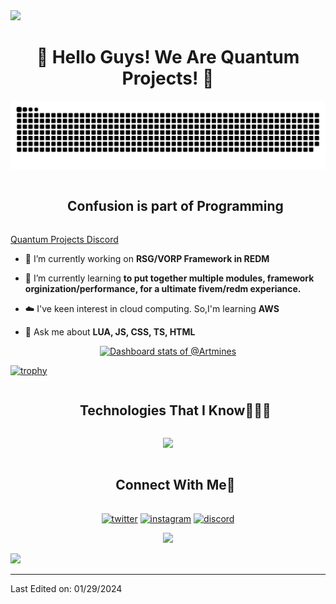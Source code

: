 
<!--horizontal divider(gradiant)-->
<img src="https://user-images.githubusercontent.com/73097560/115834477-dbab4500-a447-11eb-908a-139a6edaec5c.gif">

<!--h1 without bottom border-->
<h1 align="center">🌌 Hello Guys! We Are Quantum Projects! 🌌</h1>


<!--- snake -->
<div align="center">
  <img  src="https://raw.githubusercontent.com/platane/snk/output/github-contribution-grid-snake-dark.svg"
       alt="snake" /></a>
</div>


<!--h2 without bottom border-->
<div id="user-content-toc">
  <ul align="center">
    <summary><h2 style="display: inline-block">Confusion is part of Programming</h2></summary>
  </ul>
</div>


<!--Intro start-->
[Quantum Projects Discord](https://discord.gg/kJ8ZrGM8TS)
- 🔭 I’m currently working on **RSG/VORP Framework in REDM**

- 🌱 I’m currently learning **to put together multiple modules, framework orginization/performance, for a ultimate fivem/redm experiance.**

- ☁️ I've keen interest in cloud computing. So,I'm learning **AWS**

- 💬 Ask me about **LUA, JS, CSS, TS, HTML**
<!-- Copy-paste in your Readme.md file -->

<!--OSS Insight User Dashboard Stats-->
<div align="center">
  <a href="https://next.ossinsight.io/widgets/official/compose-user-dashboard-stats?user_id=96462463" target="_blank" style="display: block;">
    <picture>
      <source media="(prefers-color-scheme: dark)" srcset="https://next.ossinsight.io/widgets/official/compose-user-dashboard-stats/thumbnail.png?user_id=96462463&image_size=auto&color_scheme=dark" width="771" height="auto">
      <img alt="Dashboard stats of @Artmines" src="https://next.ossinsight.io/widgets/official/compose-user-dashboard-stats/thumbnail.png?user_id=96462463&image_size=auto&color_scheme=light" width="771" height="auto">
    </picture>
  </a>
</div>

<!--Trophy Section-->

<!--- trophy (start) -->
[![trophy](https://github-profile-trophy.vercel.app/?username=Artmines&column=3&margin-w=35&margin-h=15)](https://github.com/ryo-ma/github-profile-trophy)
</p>        
<!--- stats (end) -->


<!--h1 without bottom border-->
<div id="user-content-toc">
  <ul align="center">
    <summary><h2 style="display: inline-block">Technologies That I Know👨🏻‍💻</h2></summary>
  </ul>
</div>
<!--tech stack icons-->
<p align="center">
  <a href="https://skillicons.dev">
    <img src="https://skillicons.dev/icons?i=git,bootstrap,c,cpp,css,discord,docker,dynamodb,github,html,java,js,linux,mongodb,mysql,nextjs,nodejs,py,tailwind,ts,vscode&perline=14" />
  </a>
</p>


<!-- Connect with me -->
<!--h2 without bottom border-->
<div id="user-content-toc">
  <ul align="center">
    <summary><h2 style="display: inline-block">Connect With Me🤝</h2></summary>
  </ul>
</div>

<!--icons and links-->
<p align="center">
<a href="https://twitter.com/Artmines_Playz_" target="blank"><img align="center" src="https://user-images.githubusercontent.com/88904952/234980676-61bfb021-ecc8-48f7-88e6-34c1b06c4a58.png" alt="twitter" height="50" width="50" /></a> 
<a href="https://www.instagram.com/Artmines_Playz/" target="blank"><img align="center" src="https://user-images.githubusercontent.com/88904952/234981169-2dd1e58f-4b7e-468c-8213-034ba62156c3.png" alt="instagram" height="50" width="50" /></a>
<a href="https://discord.gg/8kUPbzRuNR" target="blank"><img align="center" src="https://user-images.githubusercontent.com/88904952/234982627-019fd336-6248-453c-9b05-97c13fd1d207.png" alt="discord" height="50" width="50" /></a>
  
</p>


<!--profile visit count-->
<div align="center">
  
[![](https://visitcount.itsvg.in/api?id=1010nishant&icon=3&color=6)](https://visitcount.itsvg.in)
  
</div>

<!--horizontal divider(gradiant)-->
<img src="https://user-images.githubusercontent.com/73097560/115834477-dbab4500-a447-11eb-908a-139a6edaec5c.gif">

----------------------------------------------------------------------

Last Edited on: 01/29/2024
